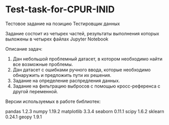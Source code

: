 # Test-task-for-CPUR-INID

Тестовое задание на позицию Тестировщик данных

Задание состоит из четырех частей, результаты выполнения которых выложены в четырех файлах Jupyter Notebook


Описание задач: 
1. Дан небольшой проблемный датасет, в котором необходимо найти все возможные проблемы.
2. Дан датасет с ошибками ручного ввода, которые необходимо обнаружить и предложить пути их решения.
3. Задание на определение распредления данных.
4. Задание на фильтрацию выбросов с помощью кросс-референса с другой переменной.


Версии используемых в работе библиотек:

pandas 1.2.3
numpy 1.19.2
matplotlib 3.3.4
seaborn 0.11.1
scipy 1.6.2
sklearn 0.24.1
geopy 1.9.1
